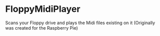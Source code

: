 # FloppyMidiPlayer
Scans your Floppy drive and plays the Midi files existing on it (Originally was created for the Raspberry Pie)
